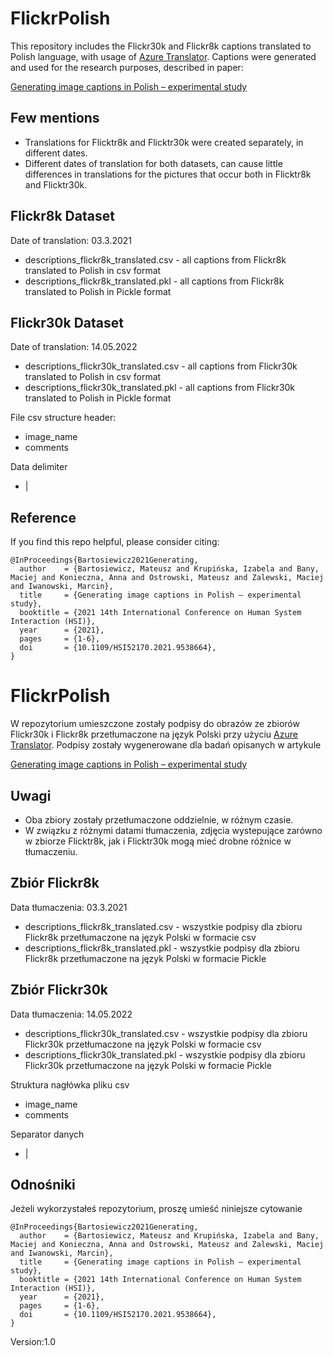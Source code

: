 # FlickrPolish
This repository includes the Flickr30k and Flickr8k captions translated to Polish language, with usage of [Azure Translator](https://azure.microsoft.com/pl-pl/services/cognitive-services/translator/#overview).
Captions were generated and used for the research purposes, described in paper:

[Generating image captions in Polish – experimental study](https://ieeexplore.ieee.org/document/9538664)

## Few mentions
 - Translations for Flicktr8k and Flicktr30k were created separately, in different dates.
 - Different dates of translation for both datasets, can cause little differences in translations for the pictures that occur both in Flicktr8k and      Flicktr30k.
 
## Flickr8k Dataset
Date of translation:
03.3.2021
- descriptions_flickr8k_translated.csv - all captions from Flickr8k translated to Polish in csv format
- descriptions_flickr8k_translated.pkl - all captions from Flickr8k translated to Polish in Pickle format

## Flickr30k Dataset
Date of translation: 14.05.2022
- descriptions_flickr30k_translated.csv - all captions from Flickr30k translated to Polish in csv format
- descriptions_flickr30k_translated.pkl - all captions from Flickr30k translated to Polish in Pickle format

File csv structure header:
- image_name
- comments

Data delimiter
- |

## Reference
If you find this repo helpful, please consider citing:
```
@InProceedings{Bartosiewicz2021Generating,
  author    = {Bartosiewicz, Mateusz and Krupińska, Izabela and Bany, Maciej and Konieczna, Anna and Ostrowski, Mateusz and Zalewski, Maciej and Iwanowski, Marcin},
  title     = {Generating image captions in Polish – experimental study},
  booktitle = {2021 14th International Conference on Human System Interaction (HSI)},
  year      = {2021},
  pages     = {1-6},
  doi       = {10.1109/HSI52170.2021.9538664},
}
```

# FlickrPolish
W repozytorium umieszczone zostały podpisy do obrazów ze zbiorów Flickr30k i Flickr8k przetłumaczone na język Polski przy użyciu [Azure Translator](https://azure.microsoft.com/pl-pl/services/cognitive-services/translator/#overview).
Podpisy zostały wygenerowane dla badań opisanych w artykule

[Generating image captions in Polish – experimental study](https://ieeexplore.ieee.org/document/9538664)

## Uwagi
- Oba zbiory zostały przetłumaczone oddzielnie, w różnym czasie.
- W związku z różnymi datami tłumaczenia, zdjęcia wystepujące zarówno w zbiorze Flicktr8k, jak i Flicktr30k mogą mieć drobne różnice w tłumaczeniu.

## Zbiór Flickr8k
Data tłumaczenia:
03.3.2021
- descriptions_flickr8k_translated.csv - wszystkie podpisy dla zbioru Flickr8k przetłumaczone na język Polski w formacie csv
- descriptions_flickr8k_translated.pkl - wszystkie podpisy dla zbioru Flickr8k przetłumaczone na język Polski w formacie Pickle

## Zbiór Flickr30k
Data tłumaczenia: 14.05.2022
- descriptions_flickr30k_translated.csv - wszystkie podpisy dla zbioru Flickr30k przetłumaczone na język Polski w formacie csv
- descriptions_flickr30k_translated.pkl - wszystkie podpisy dla zbioru Flickr30k przetłumaczone na język Polski w formacie Pickle

Struktura nagłówka pliku csv
- image_name
- comments

Separator danych
- |

## Odnośniki
Jeżeli wykorzystałeś repozytorium, proszę umieść niniejsze cytowanie
```
@InProceedings{Bartosiewicz2021Generating,
  author    = {Bartosiewicz, Mateusz and Krupińska, Izabela and Bany, Maciej and Konieczna, Anna and Ostrowski, Mateusz and Zalewski, Maciej and Iwanowski, Marcin},
  title     = {Generating image captions in Polish – experimental study},
  booktitle = {2021 14th International Conference on Human System Interaction (HSI)},
  year      = {2021},
  pages     = {1-6},
  doi       = {10.1109/HSI52170.2021.9538664},
}
```



Version:1.0
